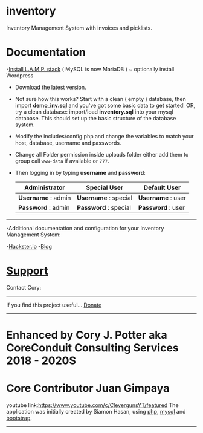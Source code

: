 # inventory
Inventory Management System with invoices and picklists.

# Documentation
-[Install L.A.M.P. stack](https://projects.raspberrypi.org/en/projects/lamp-web-server-with-wordpress/) ( MySQL is now MariaDB ) ~ optionally install Wordpress

* Download the latest version.

* Not sure how this works?  Start with a clean ( empty ) database, then import **demo_inv.sql** and you've got some basic data to get    started! OR, try a clean database: import/load **inventory.sql** into your mysql database. This should set up the basic structure of the database system.

* Modify the includes/config.php and change the variables to match your host, database, username and passwords.

* Change all Folder permission inside uploads folder either add them to group call `www-data` if available or `777`.

* Then logging in by typing **username** and **password**:


   Administrator        | Special User           | Default User
   ---------------------| -----------------------| -------------------
   **Username** : admin | **Username** : special | **Username** : user
   **Password** : admin | **Password** : special | **Password** : user
   
****
-Additional documentation and configuration for your Inventory Management System:

-[Hackster.io](https://www.hackster.io/bitsandbots/serving-your-own-inventory-management-system-6e8b53)
-[Blog](https://coreconduit.com/2019/02/07/using-a-raspberry-pi-for-your-own-inventory-management-system/)

# [Support](https://coreconduit.com/contact/)
Contact Cory:  
****
If you find this project useful...
[Donate](https://www.paypal.com/biz/fund?id=ZDR2NTBSKK7JE)
****

# Enhanced by Cory J. Potter aka CoreConduit Consulting Services 2018 - 2020S

# Core Contributor Juan Gimpaya
youtube link:https://www.youtube.com/c/ClevergunsYT/featured
The application was initially created by Siamon Hasan, using [php](http:php.net),
[mysql](https://www.mysql.com) and [bootstrap](http://getbootstrap.com).
****
